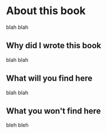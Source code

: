 About this book
===============

blah blah

Why did I wrote this book
-------------------------

blah blah

What will you find here
-----------------------

blah blah

What you won\'t find here
-------------------------

bleh bleh
